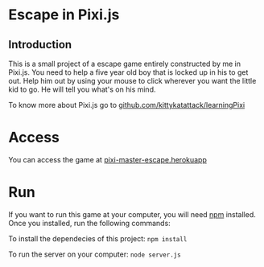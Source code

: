 # Escape in Pixi.js

## Introduction

This is a small project of a escape game entirely constructed by me in Pixi.js.
You need to help a five year old boy that is locked up in his to get out.
Help him out by using your mouse to click wherever you want the little kid to go. He will tell you what's on his mind.

To know more about Pixi.js go to [github.com/kittykatattack/learningPixi](https://github.com/kittykatattack/learningPixi)

# Access
You can access the game at [pixi-master-escape.herokuapp](https://pixi-master-escape.herokuapp.com/)

# Run
If you want to run this game at your computer, you will need [npm](https://www.npmjs.com/get-npm) installed.
Once you installed, run the following commands:

To install the dependecies of this project:
`npm install`

To run the server on your computer:
`node server.js`